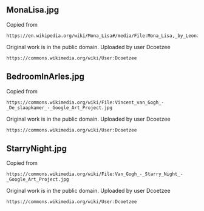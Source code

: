 ## MonaLisa.jpg

Copied from 

    https://en.wikipedia.org/wiki/Mona_Lisa#/media/File:Mona_Lisa,_by_Leonardo_da_Vinci,_from_C2RMF_retouched.jpg
    
Original work is in the public domain. Uploaded by user Dcoetzee

    https://commons.wikimedia.org/wiki/User:Dcoetzee
    
## BedroomInArles.jpg

Copied from

    https://commons.wikimedia.org/wiki/File:Vincent_van_Gogh_-_De_slaapkamer_-_Google_Art_Project.jpg
    
Original work is in the public domain. Uploaded by user Dcoetzee

    https://commons.wikimedia.org/wiki/User:Dcoetzee   
    
## StarryNight.jpg

Copied from
    
    https://commons.wikimedia.org/wiki/File:Van_Gogh_-_Starry_Night_-_Google_Art_Project.jpg

Original work is in the public domain. Uploaded by user Dcoetzee

    https://commons.wikimedia.org/wiki/User:Dcoetzee   